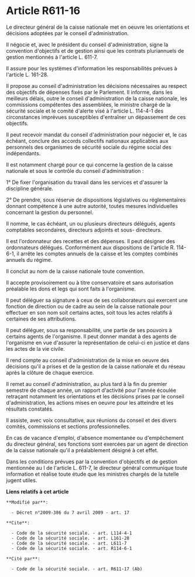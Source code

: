 # Article R611-16

Le directeur général de la caisse nationale met en oeuvre les orientations et décisions adoptées par le conseil
d'administration. 

Il négocie et, avec le président du conseil d'administration, signe la convention d'objectifs et de gestion ainsi que les
contrats pluriannuels de gestion mentionnés à l'article L. 611-7. 

Il assure pour les systèmes d'information les responsabilités prévues à l'article L. 161-28. 

Il propose au conseil d'administration les décisions nécessaires au respect des objectifs de dépenses fixés par le Parlement.
Il informe, dans les meilleurs délais, outre le conseil d'administration de la caisse nationale, les commissions compétentes
des assemblées, le ministre chargé de la sécurité sociale et le comité d'alerte visé à l'article L. 114-4-1 des circonstances
imprévues susceptibles d'entraîner un dépassement de ces objectifs. 

Il peut recevoir mandat du conseil d'administration pour négocier et, le cas échéant, conclure des accords collectifs
nationaux applicables aux personnels des organismes de sécurité sociale du régime social des indépendants. 

Il est notamment chargé pour ce qui concerne la gestion de la caisse nationale et sous le contrôle du conseil
d'administration : 

1° De fixer l'organisation du travail dans les services et d'assurer la discipline générale. 

2° De prendre, sous réserve de dispositions législatives ou réglementaires donnant compétence à une autre autorité, toutes
mesures individuelles concernant la gestion du personnel. 

Il nomme, le cas échéant, un ou plusieurs directeurs délégués, agents comptables secondaires, directeurs adjoints et sous-
directeurs. 

Il est l'ordonnateur des recettes et des dépenses. Il peut désigner des ordonnateurs délégués. Conformément aux dispositions
de l'article R. 114-6-1, il arrête les comptes annuels de la caisse et les comptes combinés annuels du régime. 

Il conclut au nom de la caisse nationale toute convention. 

Il accepte provisoirement ou à titre conservatoire et sans autorisation préalable les dons et legs qui sont faits à
l'organisme. 

Il peut déléguer sa signature à ceux de ses collaborateurs qui exercent une fonction de direction ou de cadre au sein de la
caisse nationale pour effectuer en son nom soit certains actes, soit tous les actes relatifs à certaines de ses
attributions. 

Il peut déléguer, sous sa responsabilité, une partie de ses pouvoirs à certains agents de l'organisme. Il peut donner mandat
à des agents de l'organisme en vue d'assurer la représentation de celui-ci en justice et dans les actes de la vie civile. 

Il rend compte au conseil d'administration de la mise en oeuvre des décisions qu'il a prises et de la gestion de la caisse
nationale et du réseau après la clôture de chaque exercice. 

Il remet au conseil d'administration, au plus tard à la fin du premier semestre de chaque année, un rapport d'activité pour
l'année écoulée retraçant notamment les orientations et les décisions prises par le conseil d'administration, les actions
mises en oeuvre pour les atteindre et les résultats constatés. 

Il assiste, avec voix consultative, aux réunions du conseil et des divers comités, commissions et sections professionnelles. 

En cas de vacance d'emploi, d'absence momentanée ou d'empêchement du directeur général, ses fonctions sont exercées par un
agent de direction de la caisse nationale qu'il a préalablement désigné à cet effet. 

Dans les conditions prévues par la convention d'objectifs et de gestion mentionnée au I de l'article L. 611-7, le directeur
général communique toute information et réalise toute étude que les ministres chargés de la tutelle jugent utiles.

**Liens relatifs à cet article**

	**Modifié par**:

	  - Décret n°2009-386 du 7 avril 2009 - art. 17

	**Cite**:

	  - Code de la sécurité sociale. - art. L114-4-1
	  - Code de la sécurité sociale. - art. L161-28
	  - Code de la sécurité sociale. - art. L611-7
	  - Code de la sécurité sociale. - art. R114-6-1

	**Cité par**:

	  - Code de la sécurité sociale. - art. R611-17 (Ab)
